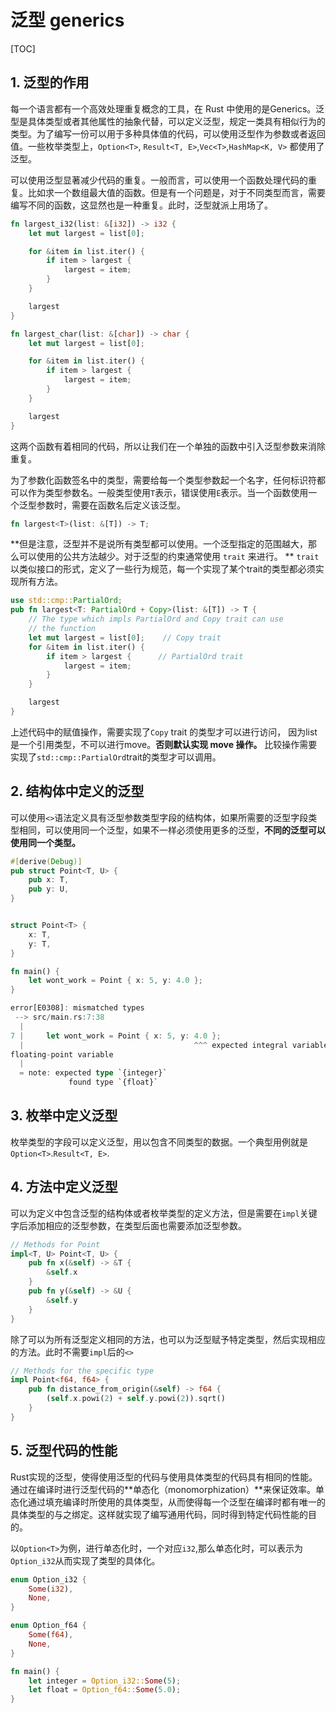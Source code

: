 # 泛型 generics

[TOC]

## 1. 泛型的作用

每一个语言都有一个高效处理重复概念的工具，在 Rust 中使用的是Generics。泛型是具体类型或者其他属性的抽象代替，可以定义泛型，规定一类具有相似行为的类型。为了编写一份可以用于多种具体值的代码，可以使用泛型作为参数或者返回值。一些枚举类型上，`Option<T>`, `Result<T, E>`,`Vec<T>`,`HashMap<K, V>` 都使用了泛型。

可以使用泛型显著减少代码的重复。一般而言，可以使用一个函数处理代码的重复。比如求一个数组最大值的函数。但是有一个问题是，对于不同类型而言，需要编写不同的函数，这显然也是一种重复。此时，泛型就派上用场了。

```rust
fn largest_i32(list: &[i32]) -> i32 {
    let mut largest = list[0];

    for &item in list.iter() {
        if item > largest {
            largest = item;
        }
    }

    largest
}

fn largest_char(list: &[char]) -> char {
    let mut largest = list[0];

    for &item in list.iter() {
        if item > largest {
            largest = item;
        }
    }

    largest
}
```

这两个函数有着相同的代码，所以让我们在一个单独的函数中引入泛型参数来消除重复。

为了参数化函数签名中的类型，需要给每一个类型参数起一个名字，任何标识符都可以作为类型参数名。一般类型使用`T`表示，错误使用`E`表示。当一个函数使用一个泛型参数时，需要在函数名后定义该泛型。

```rust
fn largest<T>(list: &[T]) -> T;
```

**但是注意，泛型并不是说所有类型都可以使用。一个泛型指定的范围越大，那么可以使用的公共方法越少。对于泛型的约束通常使用 `trait` 来进行。 ** `trait`以类似接口的形式，定义了一些行为规范，每一个实现了某个trait的类型都必须实现所有方法。

```rust
use std::cmp::PartialOrd;
pub fn largest<T: PartialOrd + Copy>(list: &[T]) -> T {
    // The type which impls PartialOrd and Copy trait can use
    // the function
    let mut largest = list[0];    // Copy trait
    for &item in list.iter() {
        if item > largest {      // PartialOrd trait
            largest = item;
        }
    }

    largest
}
```

上述代码中的赋值操作，需要实现了`Copy` trait 的类型才可以进行访问， 因为list 是一个引用类型，不可以进行move。**否则默认实现 move 操作。**   比较操作需要实现了`std::cmp::PartialOrd`trait的类型才可以调用。

## 2. 结构体中定义的泛型

可以使用`<>`语法定义具有泛型参数类型字段的结构体，如果所需要的泛型字段类型相同，可以使用同一个泛型，如果不一样必须使用更多的泛型，**不同的泛型可以使用同一个类型。**

```rust
#[derive(Debug)]
pub struct Point<T, U> {
    pub x: T,
    pub y: U,
}


struct Point<T> {
    x: T,
    y: T,
}

fn main() {
    let wont_work = Point { x: 5, y: 4.0 };
}

error[E0308]: mismatched types
 --> src/main.rs:7:38
  |
7 |     let wont_work = Point { x: 5, y: 4.0 };
  |                                      ^^^ expected integral variable, found
floating-point variable
  |
  = note: expected type `{integer}`
             found type `{float}`
```

## 3. 枚举中定义泛型

枚举类型的字段可以定义泛型，用以包含不同类型的数据。一个典型用例就是`Option<T>`.`Result<T, E>`.

## 4. 方法中定义泛型

可以为定义中包含泛型的结构体或者枚举类型的定义方法，但是需要在`impl`关键字后添加相应的泛型参数，在类型后面也需要添加泛型参数。

```rust
// Methods for Point
impl<T, U> Point<T, U> {
    pub fn x(&self) -> &T {
        &self.x
    }
    pub fn y(&self) -> &U {
        &self.y
    }
}
```

除了可以为所有泛型定义相同的方法，也可以为泛型赋予特定类型，然后实现相应的方法。此时不需要`impl`后的`<>`

```rust
// Methods for the specific type
impl Point<f64, f64> {
    pub fn distance_from_origin(&self) -> f64 {
        (self.x.powi(2) + self.y.powi(2)).sqrt()
    }
}
```

## 5. 泛型代码的性能

Rust实现的泛型，使得使用泛型的代码与使用具体类型的代码具有相同的性能。通过在编译时进行泛型代码的**单态化（monomorphization）**来保证效率。单态化通过填充编译时所使用的具体类型，从而使得每一个泛型在编译时都有唯一的具体类型的与之绑定。这样就实现了编写通用代码，同时得到特定代码性能的目的。

以`Option<T>`为例，进行单态化时，一个对应`i32`,那么单态化时，可以表示为`Option_i32`从而实现了类型的具体化。

```rust
enum Option_i32 {
    Some(i32),
    None,
}

enum Option_f64 {
    Some(f64),
    None,
}

fn main() {
    let integer = Option_i32::Some(5);
    let float = Option_f64::Some(5.0);
}
```